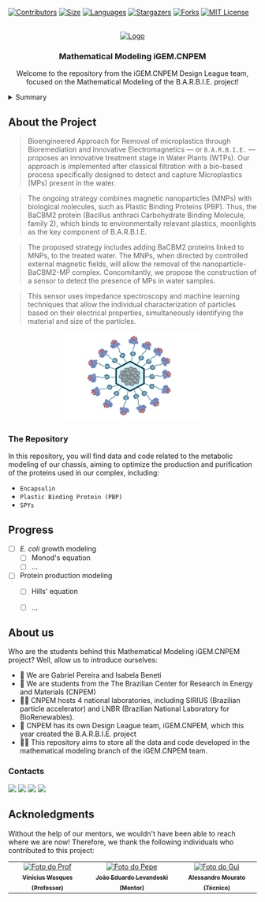 
<!-- PROJECT SHIELDS -->
<!--
*** I'm using markdown "reference style" links for readability.
*** Reference links are enclosed in brackets [ ] instead of parentheses ( ).
*** See the bottom of this document for the declaration of the reference variables
*** for contributors-url, forks-url, etc. This is an optional, concise syntax you may use.
*** https://www.markdownguide.org/basic-syntax/#reference-style-links
-->
[![Contributors][contributors-shield]][contributors-url]
[![Size][size-shield]][size-url]
[![Languages][languages-shield]][languages-url]
[![Stargazers][stars-shield]][stars-url]
[![Forks][forks-shield]][forks-url]
[![MIT License][license-shield]][license-url]

  

<!-- LOGO -->
<br />

<div align="center">
  <a href="![neural](https://user-images.githubusercontent.com/106626661/225796535-51b41213-8397-435d-ab94-dc64551a2da1.gif)">
    <img src="https://github.com/benetao/Mathematical_Modeling_iGEM.CNPEM/assets/106626661/7dfa2730-e4a1-4e2f-a7a9-8c4e7cded984" alt="Logo" width="220" height="220">
  </a>

  <h3 align="center">Mathematical Modeling iGEM.CNPEM</h3>

  <p align="center">
    Welcome to the repository from the iGEM.CNPEM Design League team, focused on the Mathematical Modeling of the B.A.R.B.I.E. project!   
  </p>
</div>



<!-- Sumário -->
<details>
  <summary>Summary</summary>
  <ol>
    <li>
      <a href="#sobre">About the Repository</a>
      <ul>
        <li><a href="#projeto">The Project</a></li>
       </ul>
    </li>
    <li><a href="#progresso">Progress</a></li>
    <li>
      <a href="#isa">About us</a>
      <ul>
        <li><a href="#contato">Contact</a></li>
      </ul>
    </li>
    <li><a href="#acknowledgments">Acknoledgments</a></li>
  </ol>
</details>



<!-- Sobre a Disciplina e o Projeto -->
## About the Project <a name="sobre"></a>

  > Bioengineered Approach for Removal of microplastics through Bioremediation and Innovative Electromagnetics — or `B.A.R.B.I.E.` — proposes an innovative treatment stage in Water Plants (WTPs).
>  Our approach is implemented after classical filtration with a bio-based process specifically designed to detect and capture Microplastics (MPs) present in the water.

> The ongoing strategy combines magnetic nanoparticles (MNPs) with biological molecules, such as Plastic Binding Proteins (PBP). Thus, the BaCBM2 protein (Bacillus anthraci Carbohydrate Binding Molecule, family 2), which binds to environmentally relevant plastics, moonlights as the key component of B.A.R.B.I.E.

> The proposed strategy includes adding BaCBM2 proteins linked to MNPs, to the treated water. The MNPs, when directed by controlled external magnetic fields, will allow the removal of the nanoparticle-BaCBM2-MP complex.
Concomitantly, we propose the construction of a sensor to detect the presence of MPs in water samples.

>  This sensor uses impedance spectroscopy and machine learning techniques that allow the individual characterization of particles based on their electrical properties, simultaneously identifying the material and size of the particles.
<div align="center">
 <img src="complex.png" alt="Logo" width="280" height="180">
  </a>
</div>

### The Repository <a name= "projeto"></a>

In this repository, you will find data and code related to the metabolic modeling of our chassis, aiming to optimize the production and purification of the proteins used in our complex, including:

* `Encapsulin` 
* `Plastic Binding Protein (PBP)`
* `SPYs`



<!-- Progresso -->
## Progress <a name="progresso"></a>

- [ ] _E. coli_ growth modeling
    - [ ] Monod's equation
    - [ ] ...
- [ ] Protein production modeling
    - [ ] Hills' equation
    - [ ] ...
   
   
<!-- Sobre mim -->
## About us

Who are the students behind this Mathematical Modeling iGEM.CNPEM project? Well, allow us to introduce ourselves:

- 👋 We are Gabriel Pereira and Isabela Beneti
- 📕 We are students from the The Brazilian Center for Research in Energy and Materials (CNPEM)
- 👨‍🔬 CNPEM hosts 4 national laboratories, including SIRIUS (Brazilian particle accelerator) and LNBR (Brazilian National Laboratory for BioRenewables).
- 💖 CNPEM has its own Design League team, iGEM.CNPEM, which this year created the B.A.R.B.I.E. project
- 👩‍💻 This repository aims to store all the data and code developed in the mathematical modeling branch of the iGEM.CNPEM team.

<!-- CONTATO -->
### Contacts <a name="contato"></a>
 
<div>
  <a href="https://instagram.com/isa.beneti" target="_blank"><img src="https://img.shields.io/badge/-Instagram-%23E4405F?style=for-the-badge&logo=instagram&logoColor=white" target="_blank"></a>
  <a href = "mailto:isabela220039@ilum.cnpem.br"><img src="https://img.shields.io/badge/-Gmail-%23333?style=for-the-badge&logo=gmail&logoColor=white" target="_blank"></a>
  <a href="https://www.linkedin.com/in/isabela-bento-beneti-044183236" target="_blank"><img src="https://img.shields.io/badge/-LinkedIn-%230077B5?style=for-the-badge&logo=linkedin&logoColor=white" target="_blank"></a> 
  <a href="https://www.youtube.com/channel/UCvf7m3bDwbFaezDbe_Igg_w" target="_blank"><img src="https://img.shields.io/badge/YouTube-FF0000?style=for-the-badge&logo=youtube&logoColor=white" target="_blank"></a>
 



<!-- ACKNOWLEDGMENTS -->
## Acknoledgments <a name="acknowledgments"></a>
Without the help of our mentors, we wouldn't have been able to reach where we are now! Therefore, we thank the following individuals who contributed to this project:

<table>
  <tr>
    <td align="center">
      <a href="#">
        <img src="https://user-images.githubusercontent.com/106626661/228413860-7b1afd13-f1df-4d1b-9d14-00e339b7fb17.png" width="100px;" alt="Foto do Prof"/><br>
        <sub>
          <b>Vinícius Wasques (Professor)</b>
        </sub>
      </a>
    </td>
    <td align="center">
      <a href="#">
        <img src="https://github.com/benetao/Mathematical_Modeling_iGEM.CNPEM/assets/106626661/c9fdeafa-f179-40a1-ae3b-8b80b63eb0c2" width="100px;" alt="Foto do Pepe"/><br>
        <sub>
          <b>João Eduardo Levandoski (Mentor)</b>
        </sub>
      </a>
    </td>
    <td align="center">
      <a href="#">
        <img src="https://user-images.githubusercontent.com/106626661/226698185-db45afae-5bb1-4f08-aef7-6161738d9c5e.png" width="100px;" alt="Foto do Gui"/><br>
        <sub>
          <b>Alessandro Mourato (Técnico)</b>
        </sub>
      </a>
    </td>
  </tr>
</table>
</div>
<div style="display: inline_block"><br>
 

<!-- MARKDOWN LINKS & IMAGES -->
<!-- https://www.markdownguide.org/basic-syntax/#reference-style-links -->
[contributors-shield]: https://img.shields.io/github/contributors/benetao/Mathematical_Modeling_iGEM.CNPEM.svg?style=for-the-badge
[contributors-url]: https://github.com/benetao/Mathematical_Modeling_iGEM.CNPEM/graphs/contributors
[forks-shield]: https://img.shields.io/github/forks/benetao/Mathematical_Modeling_iGEM.CNPEM.svg?style=for-the-badge
[forks-url]: https://github.com/benetao/Mathematical_Modeling_iGEM.CNPEM/network/members
[stars-shield]: https://img.shields.io/github/stars/benetao/Mathematical_Modeling_iGEM.CNPEM.svg?style=for-the-badge
[stars-url]: https://github.com/benetao/Mathematical_Modeling_iGEM.CNPEM/stargazers
[issues-shield]: https://img.shields.io/github/issues/benetao/Mathematical_Modeling_iGEM.CNPEM.svg?style=for-the-badge
[issues-url]: https://github.com/benetao/Mathematical_Modeling_iGEM.CNPEM/issues
[license-shield]: https://img.shields.io/github/license/benetao/Mathematical_Modeling_iGEM.CNPEM.svg?style=for-the-badge
[license-url]: https://github.com/benetao/Mathematical_Modeling_iGEM.CNPEM/blob/master/LICENSE.txt
[size-shield]: https://img.shields.io/github/repo-size/benetao/Mathematical_Modeling_iGEM.CNPEM.svg?style=for-the-badge
[size-url]: https://github.com/benetao/Mathematical_Modeling_iGEM.CNPEM/repo-size
[languages-shield]: https://img.shields.io/github/languages/count/benetao/Mathematical_Modeling_iGEM.CNPEM.svg?style=for-the-badge
[languages-url]: https://github.com/benetao/Mathematical_Modeling_iGEM.CNPEM//languages/count

[linkedin-shield]: https://img.shields.io/badge/-LinkedIn-black.svg?style=for-the-badge&logo=linkedin&colorB=555
[linkedin-url]: https://www.linkedin.com/in/isabela-bento-beneti-044183236/
[product-screenshot]: images/screenshot.png
[Next.js]:  <img src="https://user-images.githubusercontent.com/106626661/225801328-741dd00d-8359-40ee-8d73-df715a5813f6.png" alt="Logo" width="80" height="30">
[Next-url]: https://nextjs.org/
[React.js]: https://img.shields.io/badge/React-20232A?style=for-the-badge&logo=react&logoColor=61DAFB
[React-url]: https://reactjs.org/
[Vue.js]: https://img.shields.io/badge/Vue.js-35495E?style=for-the-badge&logo=vuedotjs&logoColor=4FC08D
[Vue-url]: https://vuejs.org/
[Angular.io]: https://img.shields.io/badge/Angular-DD0031?style=for-the-badge&logo=angular&logoColor=white
[Angular-url]: https://angular.io/
[Svelte.dev]: https://img.shields.io/badge/Svelte-4A4A55?style=for-the-badge&logo=svelte&logoColor=FF3E00
[Svelte-url]: https://svelte.dev/
[Laravel.com]: https://img.shields.io/badge/Laravel-FF2D20?style=for-the-badge&logo=laravel&logoColor=white
[Laravel-url]: https://laravel.com
[Bootstrap.com]: https://img.shields.io/badge/Bootstrap-563D7C?style=for-the-badge&logo=bootstrap&logoColor=white
[Bootstrap-url]: https://getbootstrap.com
[JQuery.com]: https://img.shields.io/badge/jQuery-0769AD?style=for-the-badge&logo=jquery&logoColor=white
[JQuery-url]: https://jquery.com 
[ilum-shield]:"https://user-images.githubusercontent.com/106626661/193426698-dea48fae-20be-423c-8680-41c50c6aa247.png"
